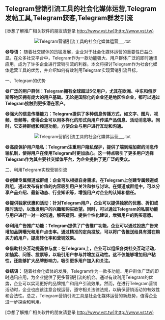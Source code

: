 ## **Telegram营销引流工具的社会化媒体运营,Telegram发帖工具,Telegram获客,Telegram群发引流**

[😍想了解推广相关软件的朋友请登录 http://www.vst.tw](http://www.vst.tw)

 <center><img src="https://vst.tw/MP4/tuiguang/png/7.png" alt="Telegram营销引流工具的社会化媒体运营___.txt"></center>

**😄导语：**
随着社交媒体的迅猛发展，企业对于社会化媒体运营的重要性日益凸显。在众多社交平台中，Telegram作为一款功能强大、用户群体广泛的即时通讯应用，成为了许多企业进行营销引流的利器。本文将探讨Telegram作为社会化媒体运营工具的优势，并介绍如何有效利用Telegram实现营销引流目标。

一、Telegram的优势

**😄广泛的用户群体：Telegram拥有全球超过5亿用户，尤其在欧洲、中东和俄罗斯等地区拥有庞大的用户基础。无论是国际化的企业还是地区性企业，都可以通过Telegram接触到更多潜在客户。**

**😄强大的信息传播能力：Telegram提供了多种信息传播方式，如文字、图片、视频、音频等，使得企业可以用多样化的形式向用户传递产品信息、活动消息等。同时，它支持群组和频道功能，方便企业与用户进行互动和沟通。**

 <center><img src="https://vst.tw/MP4/tuiguang/png/4.png" alt="Telegram营销引流工具的社会化媒体运营___.txt"></center>

**😄高度保护用户隐私：Telegram注重用户隐私保护，提供了端到端加密的消息传输机制，使得用户在使用Telegram时更加放心。这一特点吸引了更多用户选择Telegram作为其主要社交媒体平台，为企业提供了更广泛的受众。**

二、利用Telegram实现营销引流

**😄创建专属频道或群组：企业可以根据自身需求，在Telegram上创建专属频道或群组，通过发布有价值的内容吸引用户关注和参与讨论。在频道或群组中，可以分享产品介绍、最新动态、行业知识等，增强用户对企业的认知和信任。**

**😄提供独家优惠和活动：针对Telegram用户，企业可以提供独家的优惠、折扣或限时活动，以激发用户的兴趣和购买欲望。同时，可以通过Telegram的私聊功能与用户进行一对一的沟通，解答疑问、提供个性化建议，增强用户的购买意愿。**

**😄利用广告推广功能：Telegram提供了广告推广功能，企业可以通过投放广告来增加品牌曝光和用户点击率。通过精准的定向投放，可以将广告推送给具有潜在购买力的用户，提高转化率和营销效果。**

**😄借助社交互动提高参与度：在Telegram上，企业可以组织各类社交互动活动，如抽奖、问答、投票等，以吸引用户参与并增加互动性。这不仅能够增加用户粘性，还能够扩大品牌影响力，吸引更多用户加入和关注。**

**😄结语：**
随着社会化媒体的发展，Telegram作为一款多功能、用户群体广泛的即时通讯应用，为企业提供了更多营销引流的机会。通过有效利用Telegram的优势，企业可以实现更好的品牌推广和用户引流效果。然而，在进行Telegram营销活动时，企业也应该注意合规运营，遵守相关法律法规，以确保营销活动的有效性和合法性。总之，Telegram营销引流工具是社会化媒体运营的新趋势，值得企业进一步探索和利用。

[😍想了解推广相关软件的朋友请登录 http://www.vst.tw](http://www.vst.tw)



